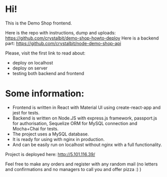 # Hi!
This is the Demo Shop frontend.

Here is the repo with instructions, dump and uploads: https://github.com/crystalbit/demo-shop-howto-deploy
Here is a backend part: https://github.com/crystalbit/node-demo-shop-api

Please, visit the first link to read about:
* deploy on localhost
* deploy on server
* testing both backend and frontend

# Some information:
* Frontend is written in React with Material UI using create-react-app and jest for tests.
* Backend is written on Node.JS with express.js framework, passport.js for authorisation, Sequelize ORM for MySQL connection and Mocha+Chai for tests.
* The project uses a MySQL database.
* It is ready for using with nginx in production.
* And can be easily run on localhost without nginx with a full functionality.

Project is deployed here: http://5.101.116.39/

Feel free to make any orders and register with any random mail (no letters and confirmations and no managers to call you and offer pizza :) )

